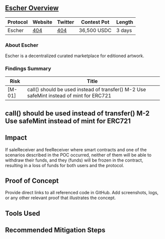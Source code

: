 ## [Escher Overview](https://code4rena.com/contests/2022-12-escher-contest#top)

| Protocol | Website     | Twitter     | Contest Pot | Length |
|----------|-------------|-------------|-------------|--------|
| Escher   | [404]() | [404](L) | 36,500 USDC | 3 days |

### About Escher

Escher is a decentralized curated marketplace for editioned artwork.

### Findings Summary

| Risk   | Title                                                                             |
|--------|-----------------------------------------------------------------------------------|
| [M-01] | call() should be used instead of transfer() M-2 Use safeMint instead of mint for ERC721       |

## call() should be used instead of transfer() M-2 Use safeMint instead of mint for ERC721

## Impact
If saleReceiver and feeReceiver where smart contracts and one of the scenarios described in the POC occurred, neither of them will be able to withdraw their funds, and they (funds) will be frozen in the contract, resulting in a loss of funds for both users and the protocol.

## Proof of Concept
Provide direct links to all referenced code in GitHub. Add screenshots, logs, or any other relevant proof that illustrates the concept.

## Tools Used

## Recommended Mitigation Steps
